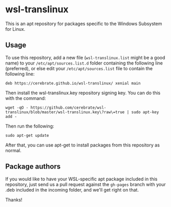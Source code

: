 # wsl-translinux

This is an apt repository for packages specific to the Windows Subsystem for Linux.

## Usage

To use this repository, add a new file (`wsl-translinux.list` might be a good name) to your `/etc/apt/sources.list.d` folder containing the following line (preferred), or else edit your `/etc/apt/sources.list` file to contain the following line:

`deb https://cerebrate.github.io/wsl-translinux/ xenial main`

Then install the wsl-translinux.key repository signing key. You can do this with the command:

`wget -qO - https://github.com/cerebrate/wsl-translinux/blob/master/wsl-translinux.key\?raw\=true | sudo apt-key add -`

Then run the following:

`sudo apt-get update`

After that, you can use apt-get to install packages from this repository as normal.

## Package authors

If you would like to have your WSL-specific apt package included in this repository, just send us a pull request against the `gh-pages` branch with your .deb included in the incoming folder, and we'll get right on that.

Thanks!
